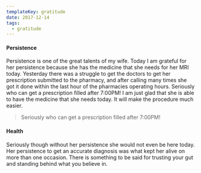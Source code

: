 ```yaml
---
templateKey: gratitude
date: 2017-12-14
tags:
  - gratitude
---
```


#### Persistence

Persistence is one of the great talents of my wife. Today I am grateful for her
persistence because she has the medicine that she needs for her MRI today.
Yesterday there was a struggle to get the doctors to get her prescription
submitted to the pharmacy, and after calling many times she got it done within
the last hour of the pharmacies operating hours. Seriously who can get a
prescription filled after 7:00PM! I am just glad that she is able to have the
medicine that she needs today. It will make the procedure much easier.

> Seriously who can get a prescription filled after 7:00PM!

#### Health

Seriously though without her persistence she would not even be here today. Her
persistence to get an accurate diagnosis was what kept her alive on more than
one occasion. There is something to be said for trusting your gut and standing
behind what you believe in.
